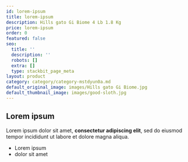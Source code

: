 ```yaml
---
id: lorem-ipsum
title: lorem-ipsum
description: Hills gato Gi Biome 4 Lb 1.8 Kg
price: lorem-ipsum
order: 0
featured: false
seo:
  title: ''
  description: ''
  robots: []
  extra: []
  type: stackbit_page_meta
layout: product
category: category/category-mstdyun0a.md
default_original_image: images/Hills gato Gi Biome.jpg
default_thumbnail_image: images/good-sloth.jpg
---
```

## Lorem ipsum

Lorem ipsum dolor sit amet, **consectetur adipiscing elit**, sed do eiusmod tempor incididunt ut labore et dolore magna aliqua.

- Lorem ipsum
- dolor sit amet